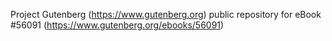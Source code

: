 Project Gutenberg (https://www.gutenberg.org) public repository for
eBook #56091 (https://www.gutenberg.org/ebooks/56091)
